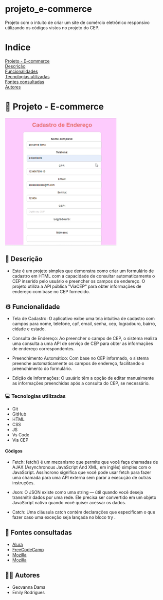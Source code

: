 # projeto_e-commerce
Projeto com o intuito de criar um site de comércio eletrônico responsivo utilizando os códigos vistos no projeto do CEP.

# Indice

[Projeto - E-commerce](#-projeto---e-commerce)  
[Descrição](#-descri%C3%A7%C3%A3o)  
[Funcionalidades](#%EF%B8%8F-funcionalidade)  
[Tecnologias utilizadas](#-tecnologias-utilizadas)  
[Fontes consultadas](#-fontes-consultadas)  
[Autores](#-autores)  

# 🚀 Projeto - E-commerce
![gif](gif/video%20ecomme.gif)

## 📝 Descrição 
- Este é um projeto simples que demonstra como criar um formulário de cadastro em HTML com a capacidade de consultar automaticamente o CEP inserido pelo usuário e preencher os campos de endereço. O projeto utiliza a API pública "ViaCEP" para obter informações de endereço com base no CEP fornecido.

## ⚙️ Funcionalidade  
- Tela de Cadastro: O aplicativo exibe uma tela intuitiva de cadastro com campos para nome, telefone, cpf, email, senha, cep, logradouro, bairro, cidade e estado.

- Consulta de Endereço: Ao preencher o campo de CEP, o sistema realiza uma consulta a uma API de serviço de CEP para obter as informações de endereço correspondentes.   

- Preenchimento Automático: Com base no CEP informado, o sistema preenche automaticamente os campos de endereço, facilitando o preenchimento do formulário.

- Edição de Informações: O usuário têm a opção de editar manualmente as informações preenchidas após a consulta do CEP, se necessário.

### 💻 Tecnologias utilizadas
- Git  
- GitHub  
- HTML  
- CSS  
- JS
- Vs Code
- Via CEP

#### Códigos
- Fetch: fetch() é um mecanismo que permite que você faça chamadas de AJAX (Asynchronous JavaScript And XML, em inglês) simples com o JavaScript. Assíncrono significa que você pode usar fetch para fazer uma chamada para uma API externa sem parar a execução de outras instruções.

- Json: O JSON existe como uma string — útil quando você deseja transmitir dados por uma rede. Ele precisa ser convertido em um objeto JavaScript nativo quando você quiser acessar os dados.
- Catch: Uma cláusula catch contém declarações que especificam o que fazer caso uma exceção seja lançada no bloco try . 




## 🔎 Fontes consultadas
- [Alura](https://www.alura.com.br/artigos/escrever-bom-readme)
- [FreeCodeCamp](https://www.freecodecamp.org/portuguese/news/fetch-api-como-fazer-solicitacoes-get-e-post-em-javascript/#:~:text=fetch()%20%C3%A9%20um%20mecanismo,a%20execu%C3%A7%C3%A3o%20de%20outras%20instru%C3%A7%C3%B5es.)
- [Mozilla](https://developer.mozilla.org/pt-BR/docs/Learn/JavaScript/Objects/JSON)
- [Mozilla](https://developer.mozilla.org/pt-BR/docs/Web/JavaScript/Reference/Statements/try...catch)

## 🙎🏽 Autores 
- Geovanna Dama
- Emily Rodrigues 
